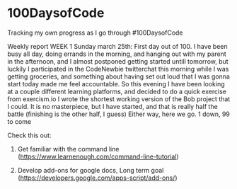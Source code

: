 # 100DaysofCode
Tracking my own progress as I go through #100DaysofCode

Weekly report
WEEK 1
Sunday march 25th:
First day out of 100. I have been busy all day, doing errands in the morning, and hanging out with my parent in the afternoon, and I almost postponed getting started untill tomorrow, but luckily I participated in the CodeNewbie twitterchat this morning while I was getting groceries, and something about having set out loud that I was gonna start today made me feel accountable. So this evening I have been looking at a couple different learning platforms, and decided to do a quick exercise from exercism.io
I wrote the shortest working version of the Bob project that I could. It is no masterpiece, but I have started, and that is really half the battle (finishing is the other half, I guess)
Either way, here we go. 1 down, 99 to come

Check this out:
1) Get familiar with the command line (https://www.learnenough.com/command-line-tutorial)

2) Develop add-ons for google docs, Long term goal (https://developers.google.com/apps-script/add-ons/)
